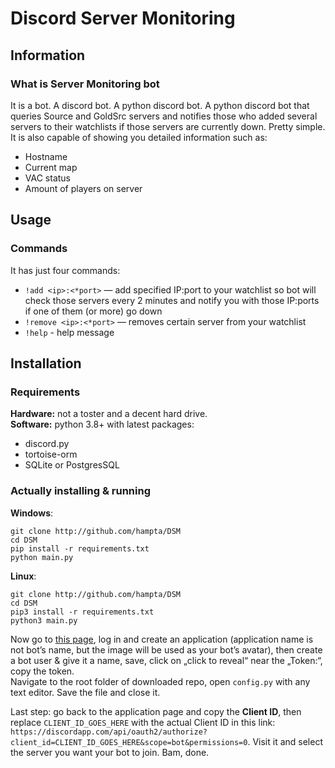 # Discord Server Monitoring #

## Information ##
### What is Server Monitoring bot ###
It is a bot. A discord bot. A python discord bot. A python discord bot that queries Source and GoldSrc servers and notifies those who added several servers to their watchlists if those servers are currently down. Pretty simple. It is also capable of showing you detailed information such as:

* Hostname
* Current map
* VAC status
* Amount of players on server


## Usage ##
### Commands ###
It has just four commands:

* `!add <ip>:<*port>` — add specified IP:port to your watchlist so bot will check those servers every 2 minutes and notify you with those IP:ports if one of them (or more) go down
* `!remove <ip>:<*port>` — removes certain server from your watchlist
* `!help` - help message

## Installation ##
### Requirements ###
**Hardware:** not a toster and a decent hard drive.  
**Software:** python 3.8+ with latest packages:

* discord.py
* tortoise-orm
* SQLite or PostgresSQL

### Actually installing & running ###
**Windows**:
```
git clone http://github.com/hampta/DSM
cd DSM
pip install -r requirements.txt
python main.py
```
**Linux**:
```
git clone http://github.com/hampta/DSM
cd DSM
pip3 install -r requirements.txt
python3 main.py
```
Now go to [this page](https://discordapp.com/developers/applications/me/create), log in and create an application (application name is not bot’s name, but the image will be used as your bot’s avatar), then create a bot user & give it a name, save, click on „click to reveal“ near the „Token:“, copy the token.  
Navigate to the root folder of downloaded repo, open `config.py` with any text editor. Save the file and close it.
 
Last step: go back to the application page and copy the **Client ID**, then replace `CLIENT_ID_GOES_HERE` with the actual Client ID in this link: `https://discordapp.com/api/oauth2/authorize?client_id=CLIENT_ID_GOES_HERE&scope=bot&permissions=0`. Visit it and select the server you want your bot to join. Bam, done.